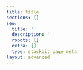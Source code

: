 ```yaml
---
title: title
sections: []
seo:
  title: ''
  description: ''
  robots: []
  extra: []
  type: stackbit_page_meta
layout: advanced
---
```

